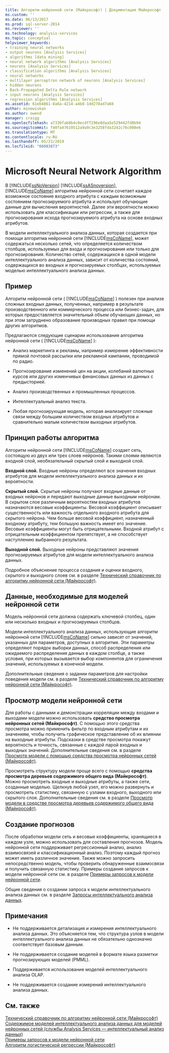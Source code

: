 ```yaml
---
title: Алгоритм нейронной сети (Майкрософт) | Документация Майкрософт
ms.custom: ''
ms.date: 06/13/2017
ms.prod: sql-server-2014
ms.reviewer: ''
ms.technology: analysis-services
ms.topic: conceptual
helpviewer_keywords:
- training neural networks
- output neurons [Analysis Services]
- algorithms [data mining]
- neural network algorithms [Analysis Services]
- neurons [Analysis Services]
- classification algorithms [Analysis Services]
- neural networks
- multilayer perceptron network of neurons [Analysis Services]
- hidden neurons
- Back-Propagated Delta Rule network
- input neurons [Analysis Services]
- regression algorithms [Analysis Services]
ms.assetid: 61eb4861-8a6a-4214-a4b8-1dd278ad7a68
author: minewiskan
ms.author: owend
manager: craigg
ms.openlocfilehash: a7330fab8b4c0ecdff296e0daa5e529442fd8b94
ms.sourcegitcommit: f40fa47619512a9a9c3e3258fda3242c76c008e6
ms.translationtype: MT
ms.contentlocale: ru-RU
ms.lasthandoff: 05/23/2019
ms.locfileid: "66083873"
---
```

# <a name="microsoft-neural-network-algorithm"></a>Microsoft Neural Network Algorithm
  В [!INCLUDE[ssNoVersion](../../includes/ssnoversion-md.md)] [!INCLUDE[ssASnoversion](../../includes/ssasnoversion-md.md)], [!INCLUDE[msCoName](../../includes/msconame-md.md)] алгоритма нейронной сети сочетает каждое возможное состояние входного атрибута с каждым возможным состоянием прогнозируемого атрибута и использует обучающие данные для вычисления вероятностей. Далее эти вероятности можно использовать для классификации или регрессии, а также для прогнозирования исхода прогнозируемого атрибута на основе входных атрибутов.  
  
 В модели интеллектуального анализа данных, которая создается при помощи алгоритма нейронной сети [!INCLUDE[msCoName](../../includes/msconame-md.md)], может содержаться несколько сетей, что определяется количеством столбцов, используемых для входа и прогнозирования или только для прогнозирования. Количество сетей, содержащихся в одной модели интеллектуального анализа данных, зависит от количества состояний, содержащихся во входных и прогнозируемых столбцах, используемых моделью интеллектуального анализа данных.  
  
## <a name="example"></a>Пример  
 Алгоритм нейронной сети ( [!INCLUDE[msCoName](../../includes/msconame-md.md)] ) полезен при анализе сложных входных данных, полученных, например в результате производственного или коммерческого процесса или бизнес-задач, для которых предоставляется значительный объем обучающих данных, но при этом затруднено образование производных правил при помощи других алгоритмов.  
  
 Предлагаются следующие сценарии использования алгоритма нейронной сети ( [!INCLUDE[msCoName](../../includes/msconame-md.md)] ):  
  
-   Анализ маркетинга и рекламы, например измерение эффективности прямой почтовой рассылки или рекламной кампании, проводимой по радио.  
  
-   Прогнозирование изменений цен на акции, колебаний валютных курсов или других изменчивых финансовых данных из данных с предысторией.  
  
-   Анализ производственных и промышленных процессов.  
  
-   Интеллектуальный анализ текста.  
  
-   Любая прогнозирующая модель, которая анализирует сложные связи между большим количеством входных атрибутов и сравнительно малым количеством выходных атрибутов.  
  
## <a name="how-the-algorithm-works"></a>Принцип работы алгоритма  
 Алгоритм нейронной сети [!INCLUDE[msCoName](../../includes/msconame-md.md)] создает сеть, состоящую из двух или трех слоев нейронов. Такими слоями являются входной слой, необязательный скрытый слой и выходной слой.  
  
 **Входной слой.** Входные нейроны определяют все значения входных атрибутов для модели интеллектуального анализа данных и их вероятности.  
  
 **Скрытый слой.** Скрытые нейроны получают входные данные от входных нейронов и передают выходные данные выходным нейронам. В скрытом слое различным вероятностям входных атрибутов назначаются весовые коэффициенты. Весовой коэффициент описывает существенность или важность отдельного входного атрибута для скрытого нейрона. Чем больше весовой коэффициент, назначенный входному атрибуту, тем большую важность имеет его значение. Весовые коэффициенты могут быть отрицательными. Входной атрибут с отрицательным коэффициентом препятствует, а не способствует наступлению выбранного результата.  
  
 **Выходной слой.** Выходные нейроны представляют значения прогнозируемых атрибутов для модели интеллектуального анализа данных.  
  
 Подробное объяснение процесса создания и оценки входного, скрытого и выходного слоев см. в разделе [Технический справочник по алгоритму нейронной сети (Майкрософт)](microsoft-neural-network-algorithm-technical-reference.md).  
  
## <a name="data-required-for-neural-network-models"></a>Данные, необходимые для моделей нейронной сети  
 Модель нейронной сети должна содержать ключевой столбец, один или несколько входных и прогнозируемых столбцов.  
  
 Модели интеллектуального анализа данных, использующие алгоритм нейронной сети [!INCLUDE[msCoName](../../includes/msconame-md.md)] сильно зависят от значений, указанных для параметров, доступных в алгоритме. Эти параметры определяют порядок выборки данных, способ распределения или ожидаемого распределения данных в каждом столбце, а также условия, при которых вызывается выбор компонентов для ограничения значений, используемых в конечной модели.  
  
 Дополнительные сведения о задании параметров для настройки поведения модели см. в разделе [Технический справочник по алгоритму нейронной сети (Майкрософт)](microsoft-neural-network-algorithm-technical-reference.md).  
  
## <a name="viewing-a-neural-network-model"></a>Просмотр модели нейронной сети  
 Для работы с данными и демонстрации корреляции между входами и выходами модели можно использовать **средство просмотра нейронных сетей (Майкрософт)**. С помощью этого средства просмотра можно применить фильтр по входным атрибутам и их значениям, чтобы получить графическое представление об их влиянии на выходные атрибуты. Подсказки в средстве просмотра покажут вероятность и точность, связанные с каждой парой входных и выходных значений. Дополнительные сведения см. в разделе [Просмотр модели с помощью средства просмотра нейронных сетей (Майкрософт)](browse-a-model-using-the-microsoft-neural-network-viewer.md).  
  
 Просмотреть структуру модели проще всего с помощью **средства просмотра деревьев содержимого общего вида (Майкрософт)**. Можно просмотреть входные и выходные атрибуты, а также сети, созданные моделью. Щелкнув любой узел, его можно развернуть и просмотреть статистику, связанную с узлами входного, выходного или скрытого слоя. Дополнительные сведения см. в разделе [Просмотр модели в средстве просмотра деревьев содержимого общего вида (Майкрософт)](browse-a-model-using-the-microsoft-generic-content-tree-viewer.md).  
  
## <a name="creating-predictions"></a>Создание прогнозов  
 После обработки модели сеть и весовые коэффициенты, хранящиеся в каждом узле, можно использовать для составления прогнозов. Модель нейронной сети поддерживает регрессионный анализ, анализ взаимосвязей и классификационный анализ. Поэтому каждый прогноз может иметь различное значение. Также можно запросить непосредственно модель, чтобы проверить обнаруженные взаимосвязи и получить связанную статистику. Примеры создания запросов к модели нейронной сети см. в разделе [Примеры запросов к модели нейронной сети](neural-network-model-query-examples.md).  
  
 Общие сведения о создании запроса к модели интеллектуального анализа данных см. в разделе [Запросы интеллектуального анализа данных](data-mining-queries.md).  
  
## <a name="remarks"></a>Примечания  
  
-   Не поддерживается детализация и измерения интеллектуального анализа данных. Это объясняется тем, что структура узлов в модели интеллектуального анализа данных не обязательно однозначно соответствует базовым данным.  
  
-   Не поддерживается создание моделей в формате языка разметки прогнозирующих моделей (PMML).  
  
-   Поддерживается использование моделей интеллектуального анализа OLAP.  
  
-   Не поддерживается создание измерений интеллектуального анализа данных.  
  
## <a name="see-also"></a>См. также  
 [Технический справочник по алгоритму нейронной сети (Майкрософт)](microsoft-neural-network-algorithm-technical-reference.md)   
 [Содержимое моделей интеллектуального анализа данных для моделей нейронных сетей (службы Analysis Services — интеллектуальный анализ данных)](mining-model-content-for-neural-network-models-analysis-services-data-mining.md)   
 [Примеры запросов к модели нейронной сети](neural-network-model-query-examples.md)   
 [Алгоритм логистической регрессии (Майкрософт)](microsoft-logistic-regression-algorithm.md)  
  
  

